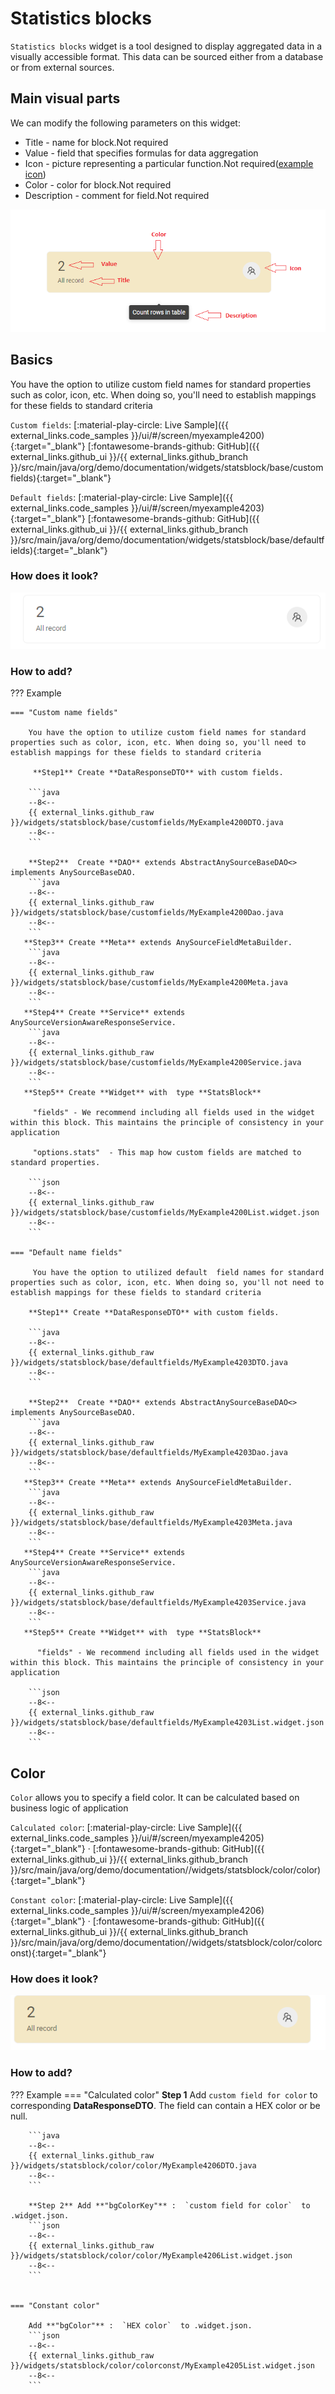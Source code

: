 # Statistics blocks
`Statistics blocks`  widget is a  tool designed to display aggregated data in a visually accessible format. This data can be sourced either from a database or from external sources.

## Main visual parts
We can modify the following parameters on this widget:

* Title - name for block.Not required
* Value - field that specifies formulas for data aggregation
* Icon - picture representing a particular function.Not required([example icon](https://3x.ant.design/components/icon/))
* Color - color for block.Not required
* Description - comment for field.Not required

![img_stat_description.png](img_stat_description.png)

## Basics
You have the option to utilize custom field names for standard properties such as color, icon, etc. When doing so, you'll need to establish mappings for these fields to standard criteria

`Custom fields`:
[:material-play-circle: Live Sample]({{ external_links.code_samples }}/ui/#/screen/myexample4200){:target="_blank"}
[:fontawesome-brands-github: GitHub]({{ external_links.github_ui }}/{{ external_links.github_branch }}/src/main/java/org/demo/documentation/widgets/statsblock/base/customfields){:target="_blank"}

`Default fields`:
[:material-play-circle: Live Sample]({{ external_links.code_samples }}/ui/#/screen/myexample4203){:target="_blank"}
[:fontawesome-brands-github: GitHub]({{ external_links.github_ui }}/{{ external_links.github_branch }}/src/main/java/org/demo/documentation/widgets/statsblock/base/defaultfields){:target="_blank"}

### How does it look?
![img_stat.png](img_stat.png)


### How to add?
??? Example

    === "Custom name fields"

        You have the option to utilize custom field names for standard properties such as color, icon, etc. When doing so, you'll need to establish mappings for these fields to standard criteria

         **Step1** Create **DataResponseDTO** with custom fields.
 
        ```java
        --8<--
        {{ external_links.github_raw }}/widgets/statsblock/base/customfields/MyExample4200DTO.java
        --8<--
        ```
    
        **Step2**  Create **DAO** extends AbstractAnySourceBaseDAO<> implements AnySourceBaseDAO.
        ```java
        --8<--
        {{ external_links.github_raw }}/widgets/statsblock/base/customfields/MyExample4200Dao.java
        --8<--
        ```
       **Step3** Create **Meta** extends AnySourceFieldMetaBuilder.
        ```java
        --8<--
        {{ external_links.github_raw }}/widgets/statsblock/base/customfields/MyExample4200Meta.java
        --8<--
        ```
       **Step4** Create **Service** extends AnySourceVersionAwareResponseService.
        ```java
        --8<--
        {{ external_links.github_raw }}/widgets/statsblock/base/customfields/MyExample4200Service.java
        --8<--
        ```
       **Step5** Create **Widget** with  type **StatsBlock**

         "fields" - We recommend including all fields used in the widget within this block. This maintains the principle of consistency in your application
        
         "options.stats"  - This map how custom fields are matched to standard properties.
          
        ```json
        --8<--
        {{ external_links.github_raw }}/widgets/statsblock/base/customfields/MyExample4200List.widget.json
        --8<--
        ```  
 
    === "Default name fields"
 
         You have the option to utilized default  field names for standard properties such as color, icon, etc. When doing so, you'll not need to establish mappings for these fields to standard criteria

        **Step1** Create **DataResponseDTO** with custom fields.

        ```java
        --8<--
        {{ external_links.github_raw }}/widgets/statsblock/base/defaultfields/MyExample4203DTO.java
        --8<--
        ```
    
        **Step2**  Create **DAO** extends AbstractAnySourceBaseDAO<> implements AnySourceBaseDAO.
        ```java
        --8<--
        {{ external_links.github_raw }}/widgets/statsblock/base/defaultfields/MyExample4203Dao.java
        --8<--
        ```
       **Step3** Create **Meta** extends AnySourceFieldMetaBuilder.
        ```java
        --8<--
        {{ external_links.github_raw }}/widgets/statsblock/base/defaultfields/MyExample4203Meta.java
        --8<--
        ```
       **Step4** Create **Service** extends AnySourceVersionAwareResponseService.
        ```java
        --8<--
        {{ external_links.github_raw }}/widgets/statsblock/base/defaultfields/MyExample4203Service.java
        --8<--
        ```
       **Step5** Create **Widget** with  type **StatsBlock**
       
          "fields" - We recommend including all fields used in the widget within this block. This maintains the principle of consistency in your application 
      
        ```json
        --8<--
        {{ external_links.github_raw }}/widgets/statsblock/base/defaultfields/MyExample4203List.widget.json
        --8<--
        ```
 
## Color
`Color` allows you to specify a field color. It can be calculated based on business logic of application

`Calculated color`:
[:material-play-circle: Live Sample]({{ external_links.code_samples }}/ui/#/screen/myexample4205){:target="_blank"} · 
[:fontawesome-brands-github: GitHub]({{ external_links.github_ui }}/{{ external_links.github_branch }}/src/main/java/org/demo/documentation//widgets/statsblock/color/color){:target="_blank"}

`Constant color`:
[:material-play-circle: Live Sample]({{ external_links.code_samples }}/ui/#/screen/myexample4206){:target="_blank"} ·
[:fontawesome-brands-github: GitHub]({{ external_links.github_ui }}/{{ external_links.github_branch }}/src/main/java/org/demo/documentation//widgets/statsblock/color/colorconst){:target="_blank"}

### How does it look?
 ![img_color.png](img_color.png)
 

### How to add?
??? Example
    === "Calculated color"
        **Step 1**   Add `custom field for color` to corresponding **DataResponseDTO**. The field can contain a HEX color or be null.
 
        ```java
        --8<--
        {{ external_links.github_raw }}/widgets/statsblock/color/color/MyExample4206DTO.java
        --8<--
        ```
  
        **Step 2** Add **"bgColorKey"** :  `custom field for color`  to .widget.json.
        ```json
        --8<--
        {{ external_links.github_raw }}/widgets/statsblock/color/color/MyExample4206List.widget.json
        --8<--
        ```
  

    === "Constant color"
 
        Add **"bgColor"** :  `HEX color`  to .widget.json.
        ```json
        --8<--
        {{ external_links.github_raw }}/widgets/statsblock/color/colorconst/MyExample4205List.widget.json
        --8<--
        ```

  
 
 